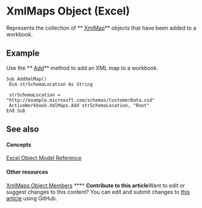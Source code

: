 
# XmlMaps Object (Excel)

Represents the collection of  ** [XmlMap](39b0823f-0068-d8df-e4e1-ca62b55d58f5.md)** objects that have been added to a workbook.


## Example

Use the  ** [Add](0197c932-73bf-024e-35b1-aba984175aee.md)** method to add an XML map to a workbook.


```
Sub AddXmlMap() 
 Dim strSchemaLocation As String 
 
 strSchemaLocation = "http://example.microsoft.com/schemas/CustomerData.xsd" 
 ActiveWorkbook.XmlMaps.Add strSchemaLocation, "Root" 
End Sub
```


## See also


#### Concepts


 [Excel Object Model Reference](11ea8598-8a20-92d5-f98b-0da04263bf2c.md)
#### Other resources


 [XmlMaps Object Members](10b087e3-e654-2c1e-569e-c7573e0456c2.md)
****   **Contribute to this article**Want to edit or suggest changes to this content? You can edit and submit changes to  [this article](https://github.com/jhershey00/VBA_Excel_Test/OpenXMLCon/articles/0cb16ec8-1120-0da3-508b-c1c9b0aa1701.md) using GitHub.


